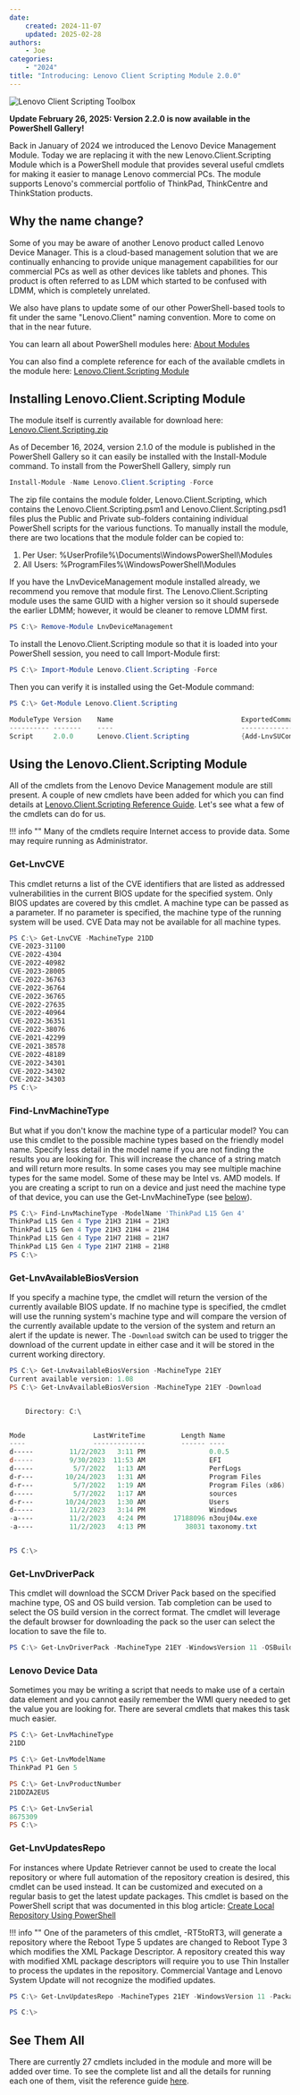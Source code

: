 ```yaml
---
date:
    created: 2024-11-07
    updated: 2025-02-28
authors:
    - Joe
categories:
    - "2024"
title: "Introducing: Lenovo Client Scripting Module 2.0.0"
---
```


![Lenovo Client Scripting Toolbox](https://cdrt.github.io/mk_blog/img\2024\intro_lcsm\toolbox.png)

**Update February 26, 2025: Version 2.2.0 is now available in the PowerShell Gallery!**

Back in January of 2024 we introduced the Lenovo Device Management Module. Today we are replacing it with the new Lenovo.Client.Scripting Module which is a PowerShell module that provides several useful cmdlets for making it easier to manage Lenovo commercial PCs. The module supports Lenovo's commercial portfolio of ThinkPad, ThinkCentre and ThinkStation products.
<!-- more -->

## Why the name change?

Some of you may be aware of another Lenovo product called Lenovo Device Manager.  This is a cloud-based management solution that we are continually enhancing to provide unique management capabilities for our commercial PCs as well as other devices like tablets and phones. This product is often referred to as LDM which started to be confused with LDMM, which is completely unrelated.

We also have plans to update some of our other PowerShell-based tools to fit under the same "Lenovo.Client" naming convention. More to come on that in the near future.

You can learn all about PowerShell modules here: [About Modules](https://learn.microsoft.com/en-us/powershell/module/microsoft.powershell.core/about/about_modules?view=powershell-7.3)

You can also find a complete reference for each of the available cmdlets in the module here:  [Lenovo.Client.Scripting Module](https://docs.lenovocdrt.com/guides/lcsm/lcsm_top)

## Installing Lenovo.Client.Scripting Module

The module itself is currently available for download here: [Lenovo.Client.Scripting.zip](https://download.lenovo.com/cdrt/tools/lenovo.client.scripting.zip)

As of December 16, 2024, version 2.1.0 of the module is published in the PowerShell Gallery so it can easily be installed with the Install-Module command. To install from the PowerShell Gallery, simply run

``` PowerShell
Install-Module -Name Lenovo.Client.Scripting -Force
```

The zip file contains the module folder, Lenovo.Client.Scripting, which contains the Lenovo.Client.Scripting.psm1 and Lenovo.Client.Scripting.psd1 files plus the Public and Private sub-folders containing individual PowerShell scripts for the various functions. To manually install the module, there are two locations that the module folder can be copied to:

1. Per User: %UserProfile%\Documents\WindowsPowerShell\Modules
1. All Users: %ProgramFiles%\WindowsPowerShell\Modules

If you have the LnvDeviceManagement module installed already, we recommend you remove that module first.  The Lenovo.Client.Scripting module uses the same GUID with a higher version so it should supersede the earlier LDMM; however, it would be cleaner to remove LDMM first.

``` PowerShell
PS C:\> Remove-Module LnvDeviceManagement
```

To install the Lenovo.Client.Scripting module so that it is loaded into your PowerShell session, you need to call Import-Module first:

``` PowerShell
PS C:\> Import-Module Lenovo.Client.Scripting -Force
```

Then you can verify it is installed using the Get-Module command:

``` PowerShell
PS C:\> Get-Module Lenovo.Client.Scripting

ModuleType Version    Name                                ExportedCommands
---------- -------    ----                                ----------------
Script     2.0.0      Lenovo.Client.Scripting             {Add-LnvSUCommandLine, Add-LnvSULogging, Export-LnvUpdateR...

```

## Using the Lenovo.Client.Scripting Module

All of the cmdlets from the Lenovo Device Management module are still present. A couple of new cmdlets have been added for which you can find details at [Lenovo.Client.Scripting Reference Guide](https://docs.lenovocdrt.com/guides/lcsm/lcsm_top). Let's see what a few of the cmdlets can do for us.

!!! info ""
    Many of the cmdlets require Internet access to provide data. Some may require running as Administrator.

### Get-LnvCVE

This cmdlet returns a list of the CVE identifiers that are listed as addressed vulnerabilities in the current BIOS update for the specified system. Only BIOS updates are covered by this cmdlet. A machine type can be passed as a parameter.  If no parameter is specified, the machine type of the running system will be used. CVE Data may not be available for all machine types.

``` PowerShell
PS C:\> Get-LnvCVE -MachineType 21DD
CVE-2023-31100
CVE-2022-4304
CVE-2022-40982
CVE-2023-28005
CVE-2022-36763
CVE-2022-36764
CVE-2022-36765
CVE-2022-27635
CVE-2022-40964
CVE-2022-36351
CVE-2022-38076
CVE-2021-42299
CVE-2021-38578
CVE-2022-48189
CVE-2022-34301
CVE-2022-34302
CVE-2022-34303
PS C:\>
```

### Find-LnvMachineType

But what if you don't know the machine type of a particular model? You can use this cmdlet to the possible machine types based on the friendly model name. Specify less detail in the model name if you are not finding the results you are looking for. This will increase the chance of a string match and will return more results. In some cases you may see multiple machine types for the same model. Some of these may be Intel vs. AMD models. If you are creating a script to run on a device and just need the machine type of that device, you can use the Get-LnvMachineType  (see [below](#lenovo-device-data)).

``` PowerShell
PS C:\> Find-LnvMachineType -ModelName 'ThinkPad L15 Gen 4'
ThinkPad L15 Gen 4 Type 21H3 21H4 = 21H3
ThinkPad L15 Gen 4 Type 21H3 21H4 = 21H4
ThinkPad L15 Gen 4 Type 21H7 21H8 = 21H7
ThinkPad L15 Gen 4 Type 21H7 21H8 = 21H8
PS C:\>
```

### Get-LnvAvailableBiosVersion

If you specify a machine type, the cmdlet will return the version of the  currently available BIOS update. If no machine type is specified, the cmdlet will use the running system's machine type and will compare the version of the currently available update to the version of the system and return an alert if the update is newer. The ```-Download``` switch can be used to trigger the download of the current update in either case and it will be stored in the current working directory.

``` PowerShell
PS C:\> Get-LnvAvailableBiosVersion -MachineType 21EY
Current available version: 1.08
PS C:\> Get-LnvAvailableBiosVersion -MachineType 21EY -Download                                                                               Current available version: 1.08                                                                                                               PS C:\> ls


    Directory: C:\


Mode                 LastWriteTime         Length Name
----                 -------------         ------ ----
d-----         11/2/2023   3:11 PM                0.0.5
d-----         9/30/2023  11:53 AM                EFI
d-----          5/7/2022   1:13 AM                PerfLogs
d-r---        10/24/2023   1:31 AM                Program Files
d-r---          5/7/2022   1:19 AM                Program Files (x86)
d-----          5/7/2022   1:17 AM                sources
d-r---        10/24/2023   1:30 AM                Users
d-----         11/2/2023   3:14 PM                Windows
-a----         11/2/2023   4:24 PM       17188096 n3ouj04w.exe
-a----         11/2/2023   4:13 PM          38031 taxonomy.txt


PS C:\>
```

### Get-LnvDriverPack

This cmdlet will download the SCCM Driver Pack based on the specified machine type, OS and OS build version. Tab completion can be used to select the OS build version in the correct format. The cmdlet will leverage the default browser for downloading the pack so the user can select the location to save the file to.

``` PowerShell
PS C:\> Get-LnvDriverPack -MachineType 21EY -WindowsVersion 11 -OSBuildVersion 22H2
```

### Lenovo Device Data

Sometimes you may be writing a script that needs to make use of a certain data element and you cannot easily remember the WMI query needed to get the value you are looking for.  There are several cmdlets that makes this task much easier.

``` PowerShell
PS C:\> Get-LnvMachineType
21DD

PS C:\> Get-LnvModelName
ThinkPad P1 Gen 5

PS C:\> Get-LnvProductNumber
21DDZA2EUS

PS C:\> Get-LnvSerial
8675309
PS C:\>
```

### Get-LnvUpdatesRepo

For instances where Update Retriever cannot be used to create the local repository or where full automation of the repository creation is desired, this cmdlet can be used instead. It can be customized and executed on a regular basis to get the latest update packages. This cmdlet is based on the PowerShell script that was documented in this blog article: [Create Local Repository Using PowerShell](https://blog.lenovocdrt.com/creating-local-repository-using-powershell)

!!! info ""
    One of the parameters of this cmdlet, -RT5toRT3, will generate a repository where the Reboot Type 5 updates are changed to Reboot Type 3 which modifies the XML Package Descriptor. A repository created this way with modified XML package descriptors will require you to use Thin Installer to process the updates in the repository. Commercial Vantage and Lenovo System Update will not recognize the modified updates.

``` PowerShell
PS C:\> Get-LnvUpdatesRepo -MachineTypes 21EY -WindowsVersion 11 -PackageTypes 3 -RebootTypes 5 -RepositoryPath c:\21EY

PS C:\>
```

## See Them All

There are currently 27 cmdlets included in the module and more will be added over time. To see the complete list and all the details for running each one of them, visit the reference guide [here](https://docs.lenovocdrt.com/guides/lcsm/lcsm_top).
